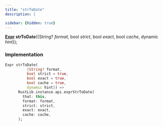 ```yaml
---
title: "strToDate"
description: |

sidebar: {hidden: true}
---
```

<span class="dart-code"><strong>[Expr] strToDate</strong>({<span class="nobr">String? <i>format</i></span>, <span class="nobr">bool <i>strict</i></span>, <span class="nobr">bool <i>exact</i></span>, <span class="nobr">bool <i>cache</i></span>, <span class="nobr">dynamic <i>hint</i></span>});</span>


### Implementation
```dart
Expr strToDate(
          {String? format,
          bool strict = true,
          bool exact = true,
          bool cache = true,
          dynamic hint}) =>
      RustLib.instance.api.exprStrToDate(
        that: this,
        format: format,
        strict: strict,
        exact: exact,
        cache: cache,
      );
```

[Expr]: /reference/classes/expr
[dynamic]: #